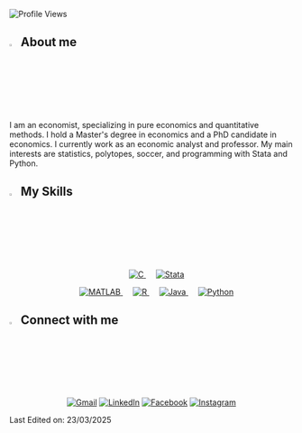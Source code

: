 <p align = "left">
	<img src = "https://komarev.com/ghpvc/?username=chavezgranados&style=plastic&color=blueviolet" alt = "Profile Views"/>
</p>

## <img src="https://media2.giphy.com/media/QssGEmpkyEOhBCb7e1/giphy.gif?cid=ecf05e47a0n3gi1bfqntqmob8g9aid1oyj2wr3ds3mg700bl&rid=giphy.gif" width ="3%"> About me
I am an economist, specializing in pure economics and quantitative methods. I hold a Master's degree in economics and a PhD candidate in economics. I currently work as an economic analyst and professor. My main interests are statistics, polytopes, soccer, and programming with Stata and Python.



## <img src="https://media2.giphy.com/media/QssGEmpkyEOhBCb7e1/giphy.gif?cid=ecf05e47a0n3gi1bfqntqmob8g9aid1oyj2wr3ds3mg700bl&rid=giphy.gif" width ="3%"> My Skills
<p align="center"> 
  &emsp; 
  <a href="https://www.cprogramming.com/" target="_blank"> 
    <img alt="C" src="https://img.shields.io/badge/C%20-%232370ED.svg?style=plastic&logo=c&logoColor=white">
  </a> 
  &emsp;
  <a href="https://www.stata.com/" target="_blank"> 
    <img alt="Stata" src="https://img.shields.io/badge/Stata-%23007ACC.svg?style=plastic&logo=stata&logoColor=white">
  </a>
  <p align="center"> 
  &emsp; 
  <a href="https://www.mathworks.com/products/matlab.html" target="_blank"> 
    <img alt="MATLAB" src="https://img.shields.io/badge/MATLAB-%23FF8200.svg?style=plastic&logo=mathworks&logoColor=white">
  </a> 
  &emsp; 
  <a href="https://www.r-project.org/" target="_blank"> 
    <img alt="R" src="https://img.shields.io/badge/R-276DC3?style=plastic&logo=r&logoColor=white">
  </a> 
  &emsp;
  <a href="https://www.java.com" target="_blank"> 
    <img alt="Java" src="https://img.shields.io/badge/Java-%23007396.svg?style=plastic&logo=java&logoColor=white">
  </a>
  &emsp;
   <a href="https://www.python.org" target="_blank">
    <img alt="Python" src="https://img.shields.io/badge/Python%20-%2314354C.svg?style=plastic&logo=python&logoColor=white">
  </a>
</p>




## <img src="https://media2.giphy.com/media/QssGEmpkyEOhBCb7e1/giphy.gif?cid=ecf05e47a0n3gi1bfqntqmob8g9aid1oyj2wr3ds3mg700bl&rid=giphy.gif" width ="3%"> Connect with me
<p align="center">
	<a href="mailto:jlchg94@gmail.com"><img img src="https://img.shields.io/badge/gmail-%23EA4335.svg?style=plastic&logo=gmail&logoColor=white" alt="Gmail"/></a>
	<a href="https://www.linkedin.com/in/chavezgranados/"><img src="https://img.shields.io/badge/linkedin-%230A66C2.svg?style=plastic&logo=linkedin&logoColor=white" alt="LinkedIn"/></a>
	<a href="https://www.facebook.com/luis.chavez.921230"><img src="https://img.shields.io/badge/facebook-%231877F2.svg?style=plastic&logo=facebook&logoColor=white" alt="Facebook"/></a>
	<a href="https://www.instagram.com/lchavezgranados/"><img src="https://img.shields.io/badge/instagram-%23E4405F.svg?style=plastic&logo=instagram&logoColor=white" alt="Instagram"/></a>
</p>


Last Edited on: 23/03/2025
